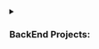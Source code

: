 <details>
  <summary><h3>BackEnd Projects:</h3></summary>

  <div style="overflow-x: auto;">
    <table>
      <tr>
        <th style="width: 140px">Projects Name</th>
        <th>Project Description</th>
        <th>Features</th>
        <th>Built With</th>
        <th>Architecture</th>
        <th style="width: 120px">Source Code</th>
      </tr>
      <tr>
        <td>E-Wallets</td>
        <td>An E-wallet app designed to simplify your financial transactions.</td>
        <td>Feature1</td>
        <td>GoLang, JSON Web Token, Bcrypt GoLang, PostgreSQL.</td>
        <td>Architecture1</td>
        <td>[Link](#)</td>
      </tr>
      <!-- ... (tambahkan baris sesuai kebutuhan) ... -->
    </table>
  </div>
</details>
